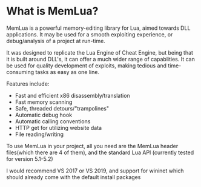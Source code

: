# What is MemLua?
MemLua is a powerful memory-editing library for Lua, aimed towards DLL applications.
It may be used for a smooth exploiting experience, or debug/analysis of a project at run-time.

It was designed to replicate the Lua Engine of Cheat Engine, but being
that it is built around DLL's, it can offer a much wider range of capablities.
It can be used for quality development of exploits,
making tedious and time-consuming tasks as easy as one line.

Features include:
- Fast and efficient x86 disassembly/translation
- Fast memory scanning
- Safe, threaded detours/"trampolines"
- Automatic debug hook
- Automatic calling conventions
- HTTP get for utilizing website data
- File reading/writing

To use MemLua in your project, all you need are the
MemLua header files(which there are 4 of them),
and the standard Lua API (currently tested for version 5.1-5.2)

I would recommend VS 2017 or VS 2019,
and support for wininet which should already come
with the default install packages

